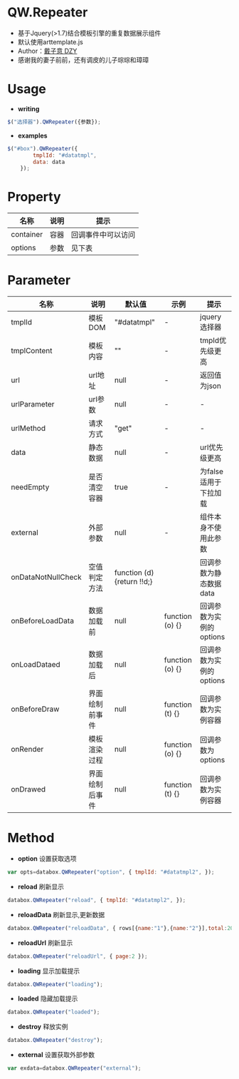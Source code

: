 # QW.Repeater
* 基于Jquery(>1.7)结合模板引擎的重复数据展示组件
* 默认使用arttemplate.js
* Author：[戴子意 DZY](http://www.daiziyi.com/)
* 感谢我的妻子前前，还有调皮的儿子琮琮和璋璋

# Usage
* **writing**
```javascript
$("选择器").QWRepeater({参数});
```
* **examples**
```javascript
$("#box").QWRepeater({
        tmplId: "#datatmpl",
        data: data
    });
```
	
# Property
| 名称 | 说明  | 提示 |
| ------------ | ------------ | ------------ |
| container| 容器 | 回调事件中可以访问 |
| options| 参数 | 见下表 |

# Parameter
| 名称 | 说明  | 默认值  | 示例  | 提示 |
| ------------ | ------------ | ------------ | ------------ | ------------ |
| tmplId| 模板DOM | "#datatmpl" | - | jquery选择器 |
| tmplContent| 模板内容 | "" | - | tmpId优先级更高 |
| url| url地址 | null | - | 返回值为json |
| urlParameter| url参数 | null | - | - |
| urlMethod| 请求方式 | "get" | - | - |
| data| 静态数据 | null | - | url优先级更高 | 
| needEmpty| 是否清空容器 | true | - | 为false适用于下拉加载 |
| external| 外部参数 | null | - | 组件本身不使用此参数 |
| onDataNotNullCheck| 空值判定方法 | function (d) {return !!d;} |  | 回调参数为静态数据data |
| onBeforeLoadData| 数据加载前 | null | function (o) {} | 回调参数为实例的options |
| onLoadDataed| 数据加载后 | null | function (o) {} | 回调参数为实例的options |
| onBeforeDraw| 界面绘制前事件 | null | function (t) {} | 回调参数为实例容器 |
| onRender| 模板渲染过程 | null | function (o) {} | 回调参数为options |
| onDrawed| 界面绘制后事件 | null | function (t) {}  | 回调参数为实例容器 |

# Method
* **option**
设置获取选项
```javascript
var opts=databox.QWRepeater("option", { tmplId: "#datatmpl2", });
```
* **reload**
刷新显示
```javascript
databox.QWRepeater("reload", { tmplId: "#datatmpl2", });
```
* **reloadData**
刷新显示,更新数据
```javascript
databox.QWRepeater("reloadData", { rows[{name:"1"},{name:"2"}],total:20});
```
* **reloadUrl**
刷新显示
```javascript
databox.QWRepeater("reloadUrl", { page:2 });
```
* **loading**
显示加载提示
```javascript
databox.QWRepeater("loading");
```
* **loaded**
隐藏加载提示
```javascript
databox.QWRepeater("loaded");
```
* **destroy**
释放实例
```javascript
databox.QWRepeater("destroy");
```
* **external**
设置获取外部参数
```javascript
var exdata=databox.QWRepeater("external");
```
